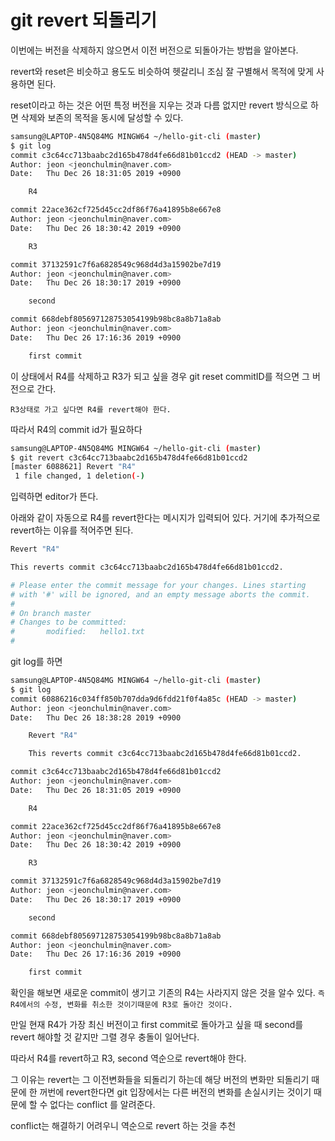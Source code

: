 # git revert 되돌리기

이번에는 버전을 삭제하지 않으면서 이전 버전으로 되돌아가는 방법을 알아본다.

revert와 reset은 비슷하고 용도도 비슷하여 헷갈리니 조심 잘 구별해서 목적에 맞게 사용하면 된다.

reset이라고 하는 것은 어떤 특정 버전을 지우는 것과 다름 없지만 revert 방식으로 하면 삭제와 보존의 목적을 동시에 달성할 수 있다.

```bash
samsung@LAPTOP-4N5Q84MG MINGW64 ~/hello-git-cli (master)
$ git log
commit c3c64cc713baabc2d165b478d4fe66d81b01ccd2 (HEAD -> master)
Author: jeon <jeonchulmin@naver.com>
Date:   Thu Dec 26 18:31:05 2019 +0900

    R4

commit 22ace362cf725d45cc2df86f76a41895b8e667e8
Author: jeon <jeonchulmin@naver.com>
Date:   Thu Dec 26 18:30:42 2019 +0900

    R3

commit 37132591c7f6a6828549c968d4d3a15902be7d19
Author: jeon <jeonchulmin@naver.com>
Date:   Thu Dec 26 18:30:17 2019 +0900

    second

commit 668debf805697128753054199b98bc8a8b71a8ab
Author: jeon <jeonchulmin@naver.com>
Date:   Thu Dec 26 17:16:36 2019 +0900

    first commit
```

이 상태에서 R4를 삭제하고 R3가 되고 싶을 경우 git reset commitID를 적으면 그 버전으로 간다.

``R3상태로 가고 싶다면 R4를 revert해야 한다.``

따라서 R4의 commit id가 필요하다

```bash
samsung@LAPTOP-4N5Q84MG MINGW64 ~/hello-git-cli (master)
$ git revert c3c64cc713baabc2d165b478d4fe66d81b01ccd2
[master 6088621] Revert "R4"
 1 file changed, 1 deletion(-)
```

입력하면 editor가 뜬다.

아래와 같이 자동으로 R4를 revert한다는 메시지가 입력되어 있다. 거기에 추가적으로 revert하는 이유를 적어주면 된다.

```bash
Revert "R4"

This reverts commit c3c64cc713baabc2d165b478d4fe66d81b01ccd2.

# Please enter the commit message for your changes. Lines starting
# with '#' will be ignored, and an empty message aborts the commit.
#
# On branch master
# Changes to be committed:
#       modified:   hello1.txt
#
```



git log를 하면

```bash
samsung@LAPTOP-4N5Q84MG MINGW64 ~/hello-git-cli (master)
$ git log
commit 60886216c034ff850b707dda9d6fdd21f0f4a85c (HEAD -> master)
Author: jeon <jeonchulmin@naver.com>
Date:   Thu Dec 26 18:38:28 2019 +0900

    Revert "R4"

    This reverts commit c3c64cc713baabc2d165b478d4fe66d81b01ccd2.

commit c3c64cc713baabc2d165b478d4fe66d81b01ccd2
Author: jeon <jeonchulmin@naver.com>
Date:   Thu Dec 26 18:31:05 2019 +0900

    R4

commit 22ace362cf725d45cc2df86f76a41895b8e667e8
Author: jeon <jeonchulmin@naver.com>
Date:   Thu Dec 26 18:30:42 2019 +0900

    R3

commit 37132591c7f6a6828549c968d4d3a15902be7d19
Author: jeon <jeonchulmin@naver.com>
Date:   Thu Dec 26 18:30:17 2019 +0900

    second

commit 668debf805697128753054199b98bc8a8b71a8ab
Author: jeon <jeonchulmin@naver.com>
Date:   Thu Dec 26 17:16:36 2019 +0900

    first commit
```

확인을 해보면 새로운 commit이 생기고 기존의 R4는 사라지지 않은 것을 알수 있다. ``즉 R4에서의 수정, 변화를 취소한 것이기때문에 R3로 돌아간 것이다.``



만일 현재 R4가 가장 최신 버전이고 first commit로 돌아가고 싶을 때 second를 revert 해야할 것 같지만 그렬 경우 충돌이 일어난다.

따라서 R4를 revert하고 R3, second 역순으로 revert해야 한다.

그 이유는 revert는 그 이전변화들을 되돌리기 하는데 해당 버전의 변화만 되돌리기 때문에 한 꺼번에 revert한다면 git 입장에서는 다른 버전의 변화를 손실시키는 것이기 때문에 할 수 없다는 conflict 를 알려준다.

conflict는 해결하기 어려우니 역순으로 revert 하는 것을 추천